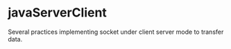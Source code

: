 # javaServerClient

Several practices implementing socket under client server mode to transfer data.
